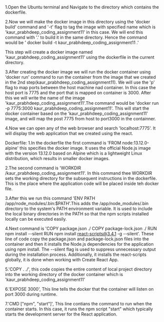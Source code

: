 <!-- # Runnning web application using Docker -->
1.Open the Ubuntu terminal and Navigate to the directory which contains the dockerfile.

2.Now we will make the docker image in this directory using the 'docker build' command and '-t' flag to tag the image with specified name which is 'kaur_prabhdeep_coding_assignment11' in this case. We will end this command with '.' to build it in the same directory. Hence the command would be ' docker build -t kaur_prabhdeep_coding_assignment11 .'

This step will create a docker image named 'kaur_prabhdeep_coding_assignment11' using the dockerfile in the current directory.

3.After creating the docker image we will run the docker container using 'docker run' command to run the container from the image that we created in the 2nd step(kaur_prabhdeep_coding_assignment11).
We will use the 'p' flag to map ports between the host machine nad container. In this case the host port is 7775 and the port that is mapped on container is 3000. After this we will write the name of the image 'kaur_prabhdeep_coding_assignment11'.The command would be 'docker run -p 7775:3000 kaur_prabhdeep_coding_assignment11'.
This will start the docker container based on the 'kaur_prabhdeep_coding_assignment11' image, and will map the post 7775 from host to port3000 in the containner.

4.Now we can open any of the web browser and search 'localhost:7775'. It will display the web application that we created using the react.

<!-- content of dockerfile -->
Dockerfile:
 1.In the dockerfile the first command is 'FROM node:13.12.0-alpine' this specifies the docker image. It uses the official Node.js image with the version 13.12.0 based on Alpine which is a lightweight Linux distribution, which results in smaller docker images. 

 2.The second command is 'WORKDIR /kaur_prabhdeep_coding_assignment11'. In this command thee WORKDIR sets the working directory for the subsequent instructions in the dockerfile. This is the place where the application code will be placed inside teh docker file.

 3.After this we run this command 'ENV PATH /app/node_modules/.bin:$PATH'.This adds the /app/node_modules/.bin directory to the system's PATH environment variable. It is used to include the local binary directories in the PATH so that the npm scripts installed locally can be executed easily.

 4.Next command is 'COPY package.json ./
COPY package-lock.json ./
RUN npm install --silent
RUN npm install react-scripts@3.4.1 -g --silent'. These line of code copy the package.json and package-lock.json files into the container and then it installs the Node.js dependencies for the application using npm install. The --silent flag is used to suppress unnecessary output during the installation process. Additionally, it installs the react-scripts globally, it is done when working with Create React App.

5.'COPY . ./', this code copies the entire content of local project directory into the working directory of the docker container which is 'kaur_prabhdeep_coding_assignment11'

6.'EXPOSE 3000', This line tells the docker that the container will listen on port 3000 during runtime.

7.'CMD ["npm", "start"]', This line contians the command to run when the container starts. In this case, it runs the npm script "start" which typically starts the development server for the React application.